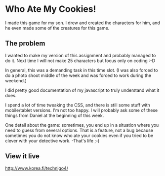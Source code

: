 # Who Ate My Cookies!

I made this game for my son. I drew and created the characters for him, and he even made some of the creatures for this game.

## The problem

I wanted to make my version of this assignment and probably managed to do it. Next time I will not make 25 characters but focus only on coding :-D

In general, this was a demanding task in this time slot. (I was also forced to do a photo shoot middle of the week and was forced to work during the weekend.) 

I did pretty good documentation of my javascript to truly understand what it does.

I spend a lot of time tweaking the CSS, and there is still some stuff with mobile/tablet versions. I'm not too happy. I will probably ask some of these things from Daniel at the beginning of this week.

One detail about the game: sometimes, you end up in a situation where you need to guess from several options. That is a feature, not a bug because sometimes you do not know who ate your cookies even if you tried to be clever with your detective work. -That's life ;-)

## View it live

http://www.korea.fi/technigo4/
